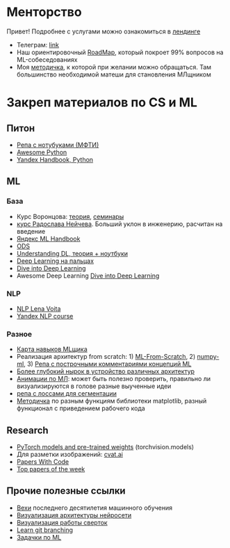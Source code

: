 # Менторство
Привет! Подробнее с услугами можно ознакомиться в [лендинге](https://sites.google.com/view/schmidtml)

- Телеграм: [link](http://t.me/versechorus)
- Наш ориентировочный [RoadMap](https://github.com/verse-chorus/mentorship/blob/main/roadmap/rm.pdf), который покроет 99% вопросов на ML-собеседованиях
- Моя [методичка](https://github.com/verse-chorus/mentorship/blob/main/teormin/math_teormin.pdf), к которой при желании можно обращаться. Там большинство необходимой матеши для становления МЛщником
  
# Закреп материалов по CS и ML

## Питон
- [Репа с нотубуками (МФТИ)](https://github.com/MelLain/mipt-python)
- [Awesome Python](https://github.com/vinta/awesome-python)
- [Yandex Handbook, Python](https://education.yandex.ru/handbook/python)

## ML
### База
- Курс Воронцова: [теория](https://youtube.com/playlist?list=PLk4h7dmY2eYHHTyfLyrl7HmP-H3mMAW08), [семинары](https://andriygav.github.io/MachineLearningSeminars)
- [курс Радослава Нейчева](https://github.com/girafe-ai/ml-course). Больший уклон в инженерию, расчитан на введение
- [Яндекс ML Handbook](https://education.yandex.ru/handbook/ml)
- [ODS](https://mlcourse.ai/book/index.html)
- [Understanding DL, теория + ноутбуки](https://udlbook.github.io/udlbook/#Understanding)
- [Deep Learning на пальцах](https://dlcourse.ai/)
- [Dive into Deep Learning](http://d2l.ai/index.html)
- Awesome Deep Learning [Dive into Deep Learning](https://github.com/ChristosChristofidis/awesome-deep-learning?tab=readme-ov-file#books) 

### NLP
- [NLP Lena Voita](https://lena-voita.github.io/nlp_course.html)
- [Yandex NLP course](https://github.com/yandexdataschool/nlp_course)

### Разное
- [Карта навыков MLщика](https://yandex.ru/company/researches/2024/ml-developers)
- Реализация архитектур from scratch: 1) [ML-From-Scratch](https://yandex.ru/company/researches/2024/ml-developers), 2) [numpy-ml](https://github.com/ddbourgin/numpy-ml), 3) [Репа с построчными комментариями концепций ML](https://github.com/labmlai/annotated_deep_learning_paper_implementations)
- [Более глубокий нырок в устройство различных архитектур](https://github.com/elicit/machine-learning-list)
- [Анимации по МЛ](https://github.com/markhliu/ml_animated): может быть полезно проверить, правильно ли визуализируются в голове разные выученные идеи
- [репа с лоссами для сегментации](https://github.com/JunMa11/SegLossOdyssey)
- [Методичка](https://habr.com/ru/post/468295/) по разным функциям библиотеки matplotlib, разный функционал с приведением рабочего кода

## Research
- [PyTorch models and pre-trained weights](https://pytorch.org/vision/stable/models.html) (torchvision.models)
- Для разметки изображений: [cvat.ai](https://www.cvat.ai/)
- [Papers With Code](https://paperswithcode.com/)
- [Top papers of the week](https://github.com/dair-ai/ML-Papers-of-the-Week)

## Прочие полезные ссылки
- [Вехи](https://github.com/Widlar/Machine-Learning-Timeline) последнего десятилетия машинного обучения
- [Визуализация архитектуры нейросети](http://alexlenail.me/NN-SVG/index.html)
- [Визуализация работы сверток](https://github.com/vdumoulin/conv_arithmetic)
- [Learn git branching](https://learngitbranching.js.org/)
- [Задачки по ML](https://www.deep-ml.com/)
